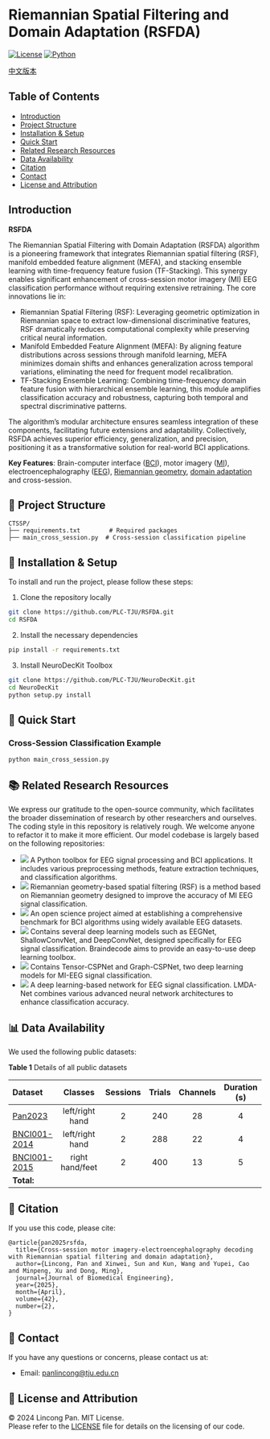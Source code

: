 # Riemannian Spatial Filtering and Domain Adaptation (RSFDA)
 
[![License](https://img.shields.io/badge/License-MIT-blue.svg)](https://opensource.org/licenses/MIT)
[![Python](https://img.shields.io/badge/Python-3.10%2B-green.svg)](https://www.python.org/)

[中文版本](./README.ch.md)

## Table of Contents

- [Introduction](#introduction)
- [Project Structure](#-project-structure)
- [Installation & Setup](#-installation--setup)
- [Quick Start](#-quick-start)
- [Related Research Resources](#-related-research-resources)
- [Data Availability](#-data-availability)
- [Citation](#-citation)
- [Contact](#-contact)
- [License and Attribution](#-license-and-attribution)

## Introduction

**RSFDA** 

The Riemannian Spatial Filtering with Domain Adaptation (RSFDA) algorithm is a pioneering framework that integrates Riemannian spatial filtering (RSF), manifold embedded feature alignment (MEFA), and stacking ensemble learning with time-frequency feature fusion (TF-Stacking). This synergy enables significant enhancement of cross-session motor imagery (MI) EEG classification performance without requiring extensive retraining. The core innovations lie in:

* Riemannian Spatial Filtering (RSF): Leveraging geometric optimization in Riemannian space to extract low-dimensional discriminative features, RSF dramatically reduces computational complexity while preserving critical neural information.
* Manifold Embedded Feature Alignment (MEFA): By aligning feature distributions across sessions through manifold learning, MEFA minimizes domain shifts and enhances generalization across temporal variations, eliminating the need for frequent model recalibration.
* TF-Stacking Ensemble Learning: Combining time-frequency domain feature fusion with hierarchical ensemble learning, this module amplifies classification accuracy and robustness, capturing both temporal and spectral discriminative patterns.

The algorithm’s modular architecture ensures seamless integration of these components, facilitating future extensions and adaptability. Collectively, RSFDA achieves superior efficiency, generalization, and precision, positioning it as a transformative solution for real-world BCI applications.

**Key Features**: Brain-computer interface ([BCI](https://en.wikipedia.org/wiki/Brain%E2%80%93computer_interface)), motor imagery ([MI](https://en.wikipedia.org/wiki/Motor_imagery)), electroencephalography ([EEG](https://en.wikipedia.org/wiki/Electroencephalography)), [Riemannian geometry](https://en.wikipedia.org/wiki/Riemannian_geometry), [domain adaptation](https://en.wikipedia.org/wiki/Domain_adaptation) and cross-session.

## 📁 Project Structure
```plaintext
CTSSP/
├── requirements.txt        # Required packages
├── main_cross_session.py  # Cross-session classification pipeline

```

## 🔧 Installation & Setup

To install and run the project, please follow these steps:

1. Clone the repository locally
```bash
git clone https://github.com/PLC-TJU/RSFDA.git
cd RSFDA
```

2. Install the necessary dependencies
```bash
pip install -r requirements.txt
```

3. Install NeuroDecKit Toolbox
```bash
git clone https://github.com/PLC-TJU/NeuroDecKit.git
cd NeuroDecKit
python setup.py install
```

## 🚀 Quick Start

### Cross-Session Classification Example
```bash
python main_cross_session.py 
```

## 📚 Related Research Resources

We express our gratitude to the open-source community, which facilitates the broader dissemination of research by other researchers and ourselves. The coding style in this repository is relatively rough. We welcome anyone to refactor it to make it more efficient. Our model codebase is largely based on the following repositories:

- [<img src="https://img.shields.io/badge/GitHub-NeuroDeckit-b31b1b"></img>](https://github.com/PLC-TJU/NeuroDeckit) A Python toolbox for EEG signal processing and BCI applications. It includes various preprocessing methods, feature extraction techniques, and classification algorithms.
- [<img src="https://img.shields.io/badge/GitHub-RSF-b31b1b"></img>](https://github.com/PLC-TJU/RSF) Riemannian geometry-based spatial filtering (RSF) is a method based on Riemannian geometry designed to improve the accuracy of MI EEG signal classification.
- [<img src="https://img.shields.io/badge/GitHub-MOABB-b31b1b"></img>](https://github.com/NeuroTechX/moabb) An open science project aimed at establishing a comprehensive benchmark for BCI algorithms using widely available EEG datasets.
- [<img src="https://img.shields.io/badge/GitHub-Braindecode-b31b1b"></img>](https://github.com/braindecode/braindecode) Contains several deep learning models such as EEGNet, ShallowConvNet, and DeepConvNet, designed specifically for EEG signal classification. Braindecode aims to provide an easy-to-use deep learning toolbox.
- [<img src="https://img.shields.io/badge/GitHub-CSPNet-b31b1b"></img>](https://github.com/GeometricBCI/Tensor-CSPNet-and-Graph-CSPNet) Contains Tensor-CSPNet and Graph-CSPNet, two deep learning models for MI-EEG signal classification.
- [<img src="https://img.shields.io/badge/GitHub-LMDANet-b31b1b"></img>](https://github.com/MiaoZhengQing/LMDA-Code) A deep learning-based network for EEG signal classification. LMDA-Net combines various advanced neural network architectures to enhance classification accuracy.

## 📊 Data Availability

We used the following public datasets:

**Table 1** Details of all public datasets

| Dataset                                                   |     Classes     | Sessions | Trials | Channels | Duration (s) | Subjects |
| :-------------------------------------------------------  | :-------------: | :------: | :----: | :------: | :----------: | :------: |
| [Pan2023](https://doi.org/10.1088/1741-2552/ad0a01)       | left/right hand |    2     |  240   |    28    |      4       |    14    |
| [BNCI001-2014](https://doi.org/10.3389/fnins.2012.00055)  | left/right hand |    2     |  288   |    22    |      4       |    9     |
| [BNCI001-2015](https://doi.org/10.1109/TNSRE.2012.2189584)| right hand/feet |    2     |  400   |    13    |      5       |    12    |
| **Total:**                                                |                 |          |        |          |              |  **35**  |


## 📜 Citation
If you use this code, please cite:  
```
@article{pan2025rsfda,
  title={Cross-session motor imagery-electroencephalography decoding with Riemannian spatial filtering and domain adaptation}, 
  author={Lincong, Pan and Xinwei, Sun and Kun, Wang and Yupei, Cao and Minpeng, Xu and Dong, Ming},
  journal={Journal of Biomedical Engineering},
  year={2025},
  month={April},
  volume={42},
  number={2},
}
```

## 🤝 Contact

If you have any questions or concerns, please contact us at:  
 - Email: panlincong@tju.edu.cn

## 📝 License and Attribution

© 2024 Lincong Pan. MIT License.  
Please refer to the [LICENSE](./LICENSE) file for details on the licensing of our code.   
 

